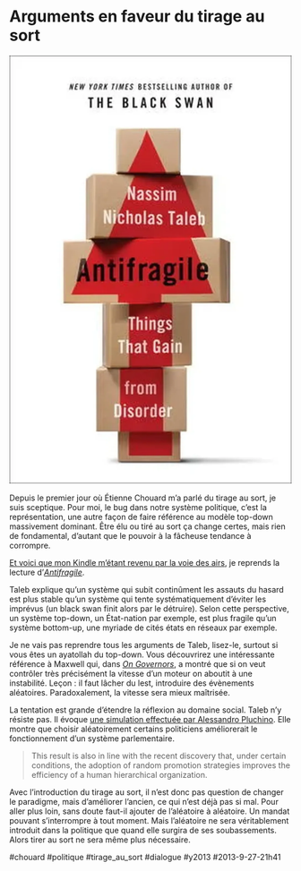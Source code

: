 # Arguments en faveur du tirage au sort

![](_i/Antifragile-Taleb.webp)

Depuis le premier jour où Étienne Chouard m’a parlé du tirage au sort, je suis sceptique. Pour moi, le bug dans notre système politique, c’est la représentation, une autre façon de faire référence au modèle top-down massivement dominant. Être élu ou tiré au sort ça change certes, mais rien de fondamental, d’autant que le pouvoir à la fâcheuse tendance à corrompre.

[Et voici que mon Kindle m’étant revenu par la voie des airs](tribulation-dun-kindle.md), je reprends la lecture d’[*Antifragile*](lecriture-antifragile.md).

Taleb explique qu’un système qui subit continûment les assauts du hasard est plus stable qu’un système qui tente systématiquement d’éviter les imprévus (un black swan finit alors par le détruire). Selon cette perspective, un système top-down, un État-nation par exemple, est plus fragile qu’un système bottom-up, une myriade de cités états en réseaux par exemple.

Je ne vais pas reprendre tous les arguments de Taleb, lisez-le, surtout si vous êtes un ayatollah du top-down. Vous découvrirez une intéressante référence à Maxwell qui, dans [*On Governors*](http://www.seit.adfa.edu.au/staff/sites/hrp/historicalpapers/ongovernors.pdf), a montré que si on veut contrôler très précisément la vitesse d’un moteur on aboutit à une instabilité. Leçon : il faut lâcher du lest, introduire des évènements aléatoires. Paradoxalement, la vitesse sera mieux maîtrisée.

La tentation est grande d’étendre la réflexion au domaine social. Taleb n’y résiste pas. Il évoque [une simulation effectuée par Alessandro Pluchino](http://www.pluchino.it/parliament.html). Elle montre que choisir aléatoirement certains politiciens améliorerait le fonctionnement d’un système parlementaire.

> This result is also in line with the recent discovery that, under certain conditions, the adoption of random promotion strategies improves the efficiency of a human hierarchical organization.

Avec l’introduction du tirage au sort, il n’est donc pas question de changer le paradigme, mais d’améliorer l’ancien, ce qui n’est déjà pas si mal. Pour aller plus loin, sans doute faut-il ajouter de l’aléatoire à aléatoire. Un mandat pouvant s’interrompre à tout moment. Mais l’aléatoire ne sera véritablement introduit dans la politique que quand elle surgira de ses soubassements. Alors tirer au sort ne sera même plus nécessaire.



#chouard #politique #tirage_au_sort #dialogue #y2013 #2013-9-27-21h41
